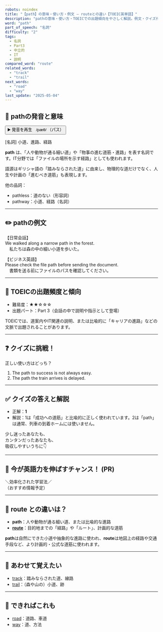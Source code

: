 ```yaml
---
robots: noindex
title: "【path】の意味・使い方・例文 ― routeとの違い【TOEIC英単語】"
description: "pathの意味・使い方・TOEICでの出題傾向をやさしく解説。例文・クイズ付きでrouteとの違いもわかりやすく学べます。"
word: "path"
part_of_speech: "名詞"
difficulty: "2"
tags:
  - 名詞
  - Part3
  - 中立的
  - IT
  - 説明
compared_word: "route"
related_words:
  - "track"
  - "trail"
next_words:
  - "road"
  - "way"
last_update: "2025-05-04"
---
```


## 🔰 pathの発音と意味

<button class="play-audio" onclick="playTTS('path')">
  <span class="play-audio-main">
    ▶️ 発音を再生　/pæθ/
  </span>
  <span class="play-audio-sub">
    （パス）
  </span>
</button>

[名詞] 小道、進路、経路

**path** は、「人や動物が通る細い道」や「物事の進む道筋・進路」を表す名詞です。IT分野では「ファイルの場所を示す経路」としても使われます。

語源はギリシャ語の「踏みならされた道」に由来し、物理的な道だけでなく、人生や計画の「進むべき道筋」も表現します。

他の品詞：  
- pathless：道のない（形容詞）
- pathway：小道、経路（名詞）

---

## ✏️ pathの例文

【日常会話】  
We walked along a narrow path in the forest.  
　私たちは森の中の細い小道を歩いた。

【ビジネス英語】  
Please check the file path before sending the document.  
　書類を送る前にファイルのパスを確認してください。

---

## 🎯 TOEICの出題頻度と傾向

- 難易度：★★☆☆☆
- 出題パート：Part 3（会話の中で説明や指示として登場）

TOEICでは、道案内やIT関連の説明、または比喩的に「キャリアの進路」などの文脈で出題されることがあります。

---

## ❓ クイズに挑戦！

正しい使い方はどっち？

1. The path to success is not always easy.  
2. The path the train arrives is delayed.

---

## ✅ クイズの答えと解説

- 正解：**1**
- 解説：1は「成功への道筋」と比喩的に正しく使われています。2は「path」は通常、列車の到着ホームには使いません。

少し迷ったあなたも、  
カンタンだったあなたも、  
吸収しやすいうちに👇️

---

## 🚀 今が英語力を伸ばすチャンス！ (PR)

<div class="info-center">
＼効率化された学習法／<br>  
（おすすめ情報予定）
</div>

---

## 🤔  route との違いは？

- **path**：人や動物が通る細い道、または比喩的な進路
- **[route](/route)**：目的地までの「経路」や「ルート」、計画的な道筋

**path**は自然にできた小道や抽象的な進路に使われ、**route**は地図上の経路や交通手段など、より計画的・公式な道筋に使われます。

---

## 🧩 あわせて覚えたい

- [track](/track)：踏みならされた道、線路
- [trail](/trail)：（森や山の）小道、跡

---

## 📖 できればこれも

- [road](/road)：道路、車道
- [way](/way)：道、方法

<!-- cvid: aid41_bid40 -->
